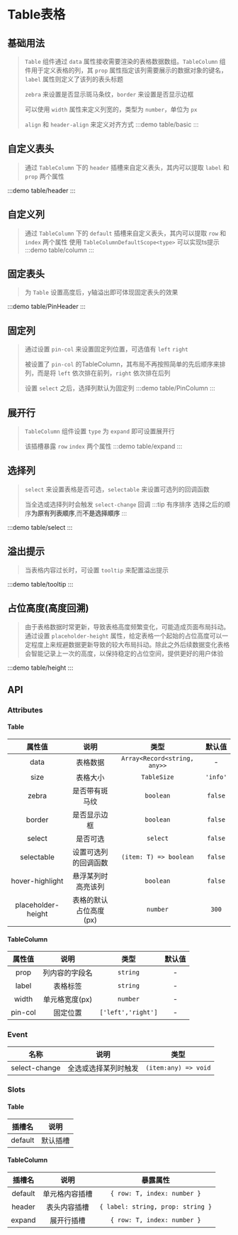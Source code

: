 # Table表格

## 基础用法
> `Table` 组件通过 `data` 属性接收需要渲染的表格数据数组。`TableColumn` 组件用于定义表格的列，其 `prop` 属性指定该列需要展示的数据对象的键名，`label` 属性则定义了该列的表头标题
>> 
> `zebra` 来设置是否显示斑马条纹，`border` 来设置是否显示边框
>>
> 可以使用 `width` 属性来定义列宽的，类型为 `number`，单位为 `px`
>>
> `align` 和 `header-align` 来定义对齐方式
:::demo table/basic
:::


## 自定义表头
> 通过 `TableColumn` 下的 `header` 插槽来自定义表头，其内可以提取 `label` 和 `prop` 两个属性

:::demo table/header
:::

## 自定义列
> 通过 `TableColumn` 下的 `default` 插槽来自定义表头，其内可以提取 `row` 和 `index` 两个属性
> 使用 `TableColumnDefaultScope<type>` 可以实现ts提示
:::demo table/column
:::


## 固定表头
> 为 `Table` 设置高度后，y轴溢出即可体现固定表头的效果

:::demo table/PinHeader
:::


## 固定列
> 通过设置 `pin-col` 来设置固定列位置，可选值有 `left` `right`
>>
> 被设置了 `pin-col` 的TableColumn，其布局不再按照简单的先后顺序来排列，而是将 `left` 依次排在前列，`right` 依次排在后列
>> 
> 设置 `select` 之后，选择列默认为固定列
:::demo table/PinColumn
:::

## 展开行
> `TableColumn` 组件设置 `type` 为 `expand` 即可设置展开行
>>
> 该插槽暴露 `row` `index` 两个属性
:::demo table/expand
:::


## 选择列
> `select` 来设置表格是否可选，`selectable` 来设置可选列的回调函数
>>
> 当全选或选择列时会触发 `select-change` 回调
:::tip 有序排序
选择之后的顺序**为原有列表顺序**,而**不是选择顺序**
:::


:::demo table/select
:::

## 溢出提示
> 当表格内容过长时，可设置 `tooltip` 来配置溢出提示 

:::demo table/tooltip
:::


## 占位高度(高度回溯)
> 由于表格数据时常更新，导致表格高度频繁变化，可能造成页面布局抖动。通过设置 `placeholder-height` 属性，给定表格一个起始的占位高度可以一定程度上来规避数据更新导致的较大布局抖动。除此之外后续数据变化表格会智能记录上一次的高度，以保持稳定的占位空间，提供更好的用户体验

:::demo table/height
:::

## API

### Attributes

#### Table
|       属性值       |          说明          |             类型             |  默认值  |
| :----------------: | :--------------------: | :--------------------------: | :------: |
|        data        |        表格数据        | `Array<Record<string, any>>` |    -     | - |
|        size        |        表格大小        |         `TableSize`          | `'info'` |
|       zebra        |     是否带有斑马纹     |          `boolean`           | `false`  |
|       border       |      是否显示边框      |          `boolean`           | `false`  |
|       select       |        是否可选        |           `select`           | `false`  |
|     selectable     |  设置可选列的回调函数  |    `(item: T) => boolean`    | `false`  |
|  hover-highlight   |   悬浮某列时高亮该列   |          `boolean`           | `false`  |
| placeholder-height | 表格的默认占位高度(px) |           `number`           |  `300`   |

#### TableColumn
| 属性值  |      说明      |        类型        | 默认值 |
| :-----: | :------------: | :----------------: | :----: |
|  prop   | 列内容的字段名 |      `string`      |   -    |
|  label  |    表格标签    |      `string`      |   -    |
|  width  | 单元格宽度(px) |      `number`      |   -    |
| pin-col |    固定位置    | `['left','right']` |   -    |


### Event
|     名称      |         说明         |         类型         |
| :-----------: | :------------------: | :------------------: |
| select-change | 全选或选择某列时触发 | `(item:any) => void` |

### Slots

#### Table
| 插槽名  |   说明   |
| :-----: | :------: |
| default | 默认插槽 |

#### TableColumn
| 插槽名  |      说明      |             暴露属性              |
| :-----: | :------------: | :-------------------------------: |
| default | 单元格内容插槽 |    `{ row: T, index: number }`    |
| header  |  表头内容插槽  | `{ label: string, prop: string }` |
| expand  |   展开行插槽   |    `{ row: T, index: number }`    |
